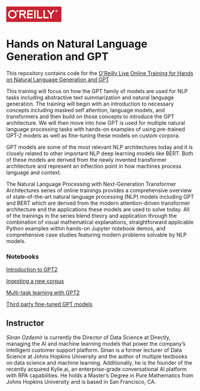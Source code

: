 ![oreilly-logo](images/oreilly.png)

# Hands on Natural Language Generation and GPT


This repository contains code for the [O'Reilly Live Online Training for Hands on Natural Language Generation and GPT](https://www.oreilly.com/live-events/hands-on-natural-language-generation-and-gpt/0636920061438/0636920061437/)

This training will focus on how the GPT family of models are used for NLP tasks including abstractive text summarization and natural language generation. The training will begin with an introduction to necessary concepts including masked self attention, language models, and transformers and then build on those concepts to introduce the GPT architecture. We will then move into how GPT is used for multiple natural language processing tasks with hands-on examples of using pre-trained GPT-2 models as well as fine-tuning these models on custom corpora.

GPT models are some of the most relevant NLP architectures today and it is closely related to other important NLP deep learning models like BERT. Both of these models are derived from the newly invented transformer architecture and represent an inflection point in how machines process language and context.

The Natural Language Processing with Next-Generation Transformer Architectures series of online trainings provides a comprehensive overview of state-of-the-art natural language processing (NLP) models including GPT and BERT which are derived from the modern attention-driven transformer architecture and the applications these models are used to solve today. All of the trainings in the series blend theory and application through the combination of visual mathematical explanations, straightforward applicable Python examples within hands-on Jupyter notebook demos, and comprehensive case studies featuring modern problems solvable by NLP models.

### Notebooks

[Introduction to GPT2](notebooks/Introduction_to_GPT.ipynb)

[Ingesting a new corpus](notebooks/Ingesting_New_Corpus.ipynb)

[Multi-task learning with GPT2](notebooks/GPT_Multi_Task_Learning.ipynb)

[Third party fine-tuned GPT models](notebooks/Third_Party_Models.ipynb)

## Instructor

*Sinan Ozdemir* is currently the Director of Data Science at Directly, managing the AI and machine learning models that power the company’s intelligent customer support platform. Sinan is a former lecturer of Data Science at Johns Hopkins University and the author of multiple textbooks on data science and machine learning. Additionally, he is the founder of the recently acquired Kylie.ai, an enterprise-grade conversational AI platform with RPA capabilities. He holds a Master’s Degree in Pure Mathematics from Johns Hopkins University and is based in San Francisco, CA.

